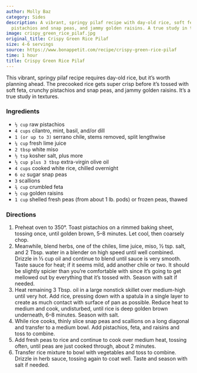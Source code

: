 ```yaml
---
author: Molly Baz
category: Sides
description: A vibrant, springy pilaf recipe with day-old rice, soft feta, crunchy
  pistachios and snap peas, and jammy golden raisins. A true study in textures.
image: crispy_green_rice_pilaf.jpg
original_title: Crispy Green Rice Pilaf
size: 4-6 servings
source: https://www.bonappetit.com/recipe/crispy-green-rice-pilaf
time: 1 hour
title: Crispy Green Rice Pilaf
---
```

This vibrant, springy pilaf recipe requires day-old rice, but it’s worth planning ahead. The precooked rice gets super crisp before it’s tossed with soft feta, crunchy pistachios and snap peas, and jammy golden raisins. It’s a true study in textures.

### Ingredients

* `½ cup` raw pistachios
* `4 cups` cilantro, mint, basil, and/or dill
* `1 (or up to 3)` serrano chile, stems removed, split lengthwise
* `¼ cup` fresh lime juice
* `2 tbsp` white miso
* `½ tsp` kosher salt, plus more
* `⅓ cup plus 3 tbsp` extra-virgin olive oil
* `4 cups` cooked white rice, chilled overnight
* `6 oz` sugar snap peas
* `3` scallions
* `¾ cup` crumbled feta
* `½ cup` golden raisins
* `1 cup` shelled fresh peas (from about 1 lb. pods) or frozen peas, thawed

### Directions

1. Preheat oven to 350°. Toast pistachios on a rimmed baking sheet, tossing once, until golden brown, 5–8 minutes. Let cool, then coarsely chop.
2. Meanwhile, blend herbs, one of the chiles, lime juice, miso, ½ tsp. salt, and 2 Tbsp. water in a blender on high speed until well combined. Drizzle in ⅓ cup oil and continue to blend until sauce is very smooth. Taste sauce for heat; if it seems mild, add another chile or two. It should be slightly spicier than you’re comfortable with since it’s going to get mellowed out by everything that it’s tossed with. Season with salt if needed.
3. Heat remaining 3 Tbsp. oil in a large nonstick skillet over medium-high until very hot. Add rice, pressing down with a spatula in a single layer to create as much contact with surface of pan as possible. Reduce heat to medium and cook, undisturbed, until rice is deep golden brown underneath, 6–8 minutes. Season with salt.
4. While rice cooks, thinly slice snap peas and scallions on a long diagonal and transfer to a medium bowl. Add pistachios, feta, and raisins and toss to combine.
5. Add fresh peas to rice and continue to cook over medium heat, tossing often, until peas are just cooked through, about 2 minutes.
6. Transfer rice mixture to bowl with vegetables and toss to combine. Drizzle in herb sauce, tossing again to coat well. Taste and season with salt if needed.